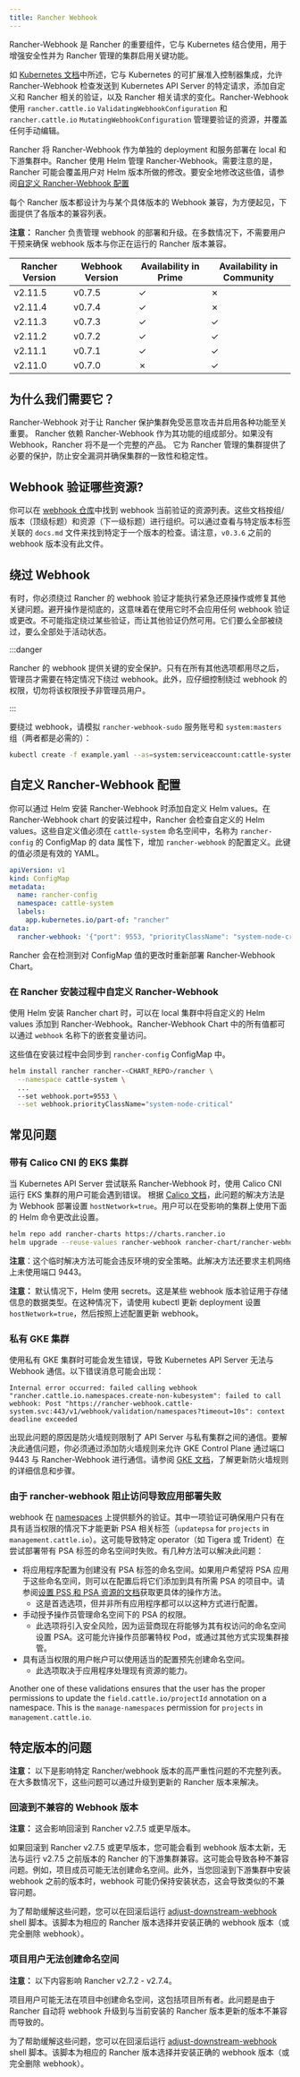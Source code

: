 ```yaml
---
title: Rancher Webhook
---
```


<head>
  <link rel="canonical" href="https://ranchermanager.docs.rancher.com/zh/reference-guides/rancher-webhook"/>
</head>

Rancher-Webhook 是 Rancher 的重要组件，它与 Kubernetes 结合使用，用于增强安全性并为 Rancher 管理的集群启用关键功能。

如 [Kubernetes 文档](https://kubernetes.io/docs/reference/access-authn-authz/extensible-admission-controllers/)中所述，它与 Kubernetes 的可扩展准入控制器集成，允许 Rancher-Webhook 检查发送到 Kubernetes API Server 的特定请求，添加自定义和 Rancher 相关的验证，以及 Rancher 相关请求的变化。Rancher-Webhook 使用 `rancher.cattle.io` `ValidatingWebhookConfiguration` 和 `rancher.cattle.io` `MutatingWebhookConfiguration` 管理要验证的资源，并覆盖任何手动编辑。

Rancher 将 Rancher-Webhook 作为单独的 deployment 和服务部署在 local 和下游集群中。Rancher 使用 Helm 管理 Rancher-Webhook。需要注意的是，Rancher 可能会覆盖用户对 Helm 版本所做的修改。要安全地修改这些值，请参阅[自定义 Rancher-Webhook 配置](#自定义-rancher-webhook-配置)

每个 Rancher 版本都设计为与某个具体版本的 Webhook 兼容，为方便起见，下面提供了各版本的兼容列表。

**注意：** Rancher 负责管理 webhook 的部署和升级。在多数情况下，不需要用户干预来确保 webhook 版本与你正在运行的 Rancher 版本兼容。

<!-- releaseTask -->

| Rancher Version | Webhook Version | Availability in Prime | Availability in Community |
|-----------------|-----------------|-----------------------|---------------------------|
| v2.11.5         |     v0.7.5      | &check;               | &cross;                   |
| v2.11.4         |     v0.7.4      | &check;               | &cross;                   |
| v2.11.3         |     v0.7.3      | &check;               | &check;                   |
| v2.11.2         |     v0.7.2      | &check;               | &check;                   |
| v2.11.1         |     v0.7.1      | &check;               | &check;                   |
| v2.11.0         |     v0.7.0      | &cross;               | &check;                   |

## 为什么我们需要它？

Rancher-Webhook 对于让 Rancher 保护集群免受恶意攻击并启用各种功能至关重要。
Rancher 依赖 Rancher-Webhook 作为其功能的组成部分。如果没有 Webhook，Rancher 将不是一个完整的产品。
它为 Rancher 管理的集群提供了必要的保护，防止安全漏洞并确保集群的一致性和稳定性。

## Webhook 验证哪些资源?

你可以在 [webhook 仓库](https://github.com/rancher/webhook/blob/release/v0.4/docs.md)中找到 webhook 当前验证的资源列表。这些文档按组/版本（顶级标题）和资源（下一级标题）进行组织。可以通过查看与特定版本标签关联的 `docs.md` 文件来找到特定于一个版本的检查。请注意，`v0.3.6` 之前的 webhook 版本没有此文件。

## 绕过 Webhook

有时，你必须绕过 Rancher 的 webhook 验证才能执行紧急还原操作或修复其他关键问题。避开操作是彻底的，这意味着在使用它时不会应用任何 webhook 验证或更改。不可能指定绕过某些验证，而让其他验证仍然可用。它们要么全部被绕过，要么全部处于活动状态。

:::danger

Rancher 的 webhook 提供关键的安全保护。只有在所有其他选项都用尽之后，管理员才需要在特定情况下绕过 webhook。此外，应仔细控制绕过 webhook 的权限，切勿将该权限授予非管理员用户。

:::

要绕过 webhook，请模拟 `rancher-webhook-sudo` 服务账号和 `system:masters` 组（两者都是必需的）：

```bash
kubectl create -f example.yaml --as=system:serviceaccount:cattle-system:rancher-webhook-sudo --as-group=system:masters
```

## 自定义 Rancher-Webhook 配置

你可以通过 Helm 安装 Rancher-Webhook 时添加自定义 Helm values。在 Rancher-Webhook chart 的安装过程中，Rancher 会检查自定义的 Helm values。这些自定义值必须在 `cattle-system` 命名空间中，名称为 `rancher-config` 的 ConfigMap 的 data 属性下，增加 `rancher-webhook` 的配置定义。此键的值必须是有效的 YAML。

```yaml
apiVersion: v1
kind: ConfigMap
metadata:
  name: rancher-config
  namespace: cattle-system
  labels:
    app.kubernetes.io/part-of: "rancher"
data:
  rancher-webhook: '{"port": 9553, "priorityClassName": "system-node-critical"}'
```

Rancher 会在检测到对 ConfigMap 值的更改时重新部署 Rancher-Webhook Chart。

### 在 Rancher 安装过程中自定义 Rancher-Webhook

使用 Helm 安装 Rancher chart 时，可以在 local 集群中将自定义的 Helm values 添加到 Rancher-Webhook。Rancher-Webhook Chart 中的所有值都可以通过 `webhook` 名称下的嵌套变量访问。

这些值在安装过程中会同步到 `rancher-config` ConfigMap 中。

```bash
helm install rancher rancher-<CHART_REPO>/rancher \
  --namespace cattle-system \
  ...
  --set webhook.port=9553 \
  --set webhook.priorityClassName="system-node-critical"
```

## 常见问题

### 带有 Calico CNI 的 EKS 集群

当 Kubernetes API Server 尝试联系 Rancher-Webhook 时，使用 Calico CNI 运行 EKS 集群的用户可能会遇到错误。
根据 [Calico 文档](https://docs.tigera.io/calico/latest/getting-started/kubernetes/managed-public-cloud/eks#install-eks-with-calico-networking)，此问题的解决方法是为 Webhook 部署设置 `hostNetwork=true`。用户可以在受影响的集群上使用下面的 Helm 命令更改此设置。

```bash
helm repo add rancher-charts https://charts.rancher.io
helm upgrade --reuse-values rancher-webhook rancher-chart/rancher-webhook  -n cattle-system --set global.hostNetwork=true
```

**注意**：这个临时解决方法可能会违反环境的安全策略。此解决方法还要求主机网络上未使用端口 9443。

**注意：** 默认情况下，Helm 使用 secrets。这是某些 webhook 版本验证用于存储信息的数据类型。在这种情况下，请使用 kubectl 更新 deployment 设置 `hostNetwork=true`，然后按照上述配置更新 webhook。

### 私有 GKE 集群

使用私有 GKE 集群时可能会发生错误，导致 Kubernetes API Server 无法与 Webhook 通信。以下错误消息可能会出现：

```
Internal error occurred: failed calling webhook "rancher.cattle.io.namespaces.create-non-kubesystem": failed to call webhook: Post "https://rancher-webhook.cattle-system.svc:443/v1/webhook/validation/namespaces?timeout=10s": context deadline exceeded
```

出现此问题的原因是防火墙规则限制了 API Server 与私有集群之间的通信。要解决此通信问题，你必须通过添加防火墙规则来允许 GKE Control Plane 通过端口 9443 与 Rancher-Webhook 进行通信。请参阅 [GKE 文档](https://cloud.google.com/kubernetes-engine/docs/how-to/private-clusters#add_firewall_rules)，了解更新防火墙规则的详细信息和步骤。

### 由于 rancher-webhook 阻止访问导致应用部署失败

webhook 在 [namespaces](https://github.com/rancher/webhook/blob/release/v0.4/docs.md#psa-label-validation) 上提供额外的验证。其中一项验证可确保用户只有在具有适当权限的情况下才能更新 PSA 相关标签（`updatepsa` for `projects` in `management.cattle.io`）。这可能导致特定 operator（如 Tigera 或 Trident）在尝试部署带有 PSA 标签的命名空间时失败。有几种方法可以解决此问题：

- 将应用程序配置为创建没有 PSA 标签的命名空间。如果用户希望将 PSA 应用于这些命名空间，则可以在配置后将它们添加到具有所需 PSA 的项目中。请参阅[设置 PSS 和 PSA 资源的文档](../how-to-guides/new-user-guides/authentication-permissions-and-global-configuration/pod-security-standards.md)获取更具体的操作方法。
  - 这是首选选项，但并非所有应用程序都可以以这种方式进行配置。
- 手动授予操作员管理命名空间下的 PSA 的权限。
  - 此选项将引入安全风险，因为运营商现在将能够为其有权访问的命名空间设置 PSA。这可能允许操作员部署特权 Pod，或通过其他方式实现集群接管。
- 具有适当权限的用户帐户可以使用适当的配置预先创建命名空间。
  - 此选项取决于应用程序处理现有资源的能力。

Another one of these validations ensures that the user has the proper permissions to update the `field.cattle.io/projectId` annotation on a namespace. This is the `manage-namespaces` permission for `projects` in `management.cattle.io`.

## 特定版本的问题

**注意：** 以下是影响特定 Rancher/webhook 版本的高严重性问题的不完整列表。在大多数情况下，这些问题可以通过升级到更新的 Rancher 版本来解决。

### 回滚到不兼容的 Webhook 版本

**注意：** 这会影响回滚到 Rancher v2.7.5 或更早版本。

如果回滚到 Rancher v2.7.5 或更早版本，您可能会看到 webhook 版本太新，无法与运行 v2.7.5 之前版本的 Rancher 的下游集群兼容。这可能会导致各种不兼容问题。例如，项目成员可能无法创建命名空间。此外，当您回滚到下游集群中安装 webhook 之前的版本时，webhook 可能仍保持安装状态，这会导致类似的不兼容问题。

为了帮助缓解这些问题，您可以在回滚后运行 [adjust-downstream-webhook](https://github.com/rancherlabs/support-tools/tree/master/adjust-downstream-webhook) shell 脚本。该脚本为相应的 Rancher 版本选择并安装正确的 webhook 版本（或完全删除 webhook）。

### 项目用户无法创建命名空间

**注意：** 以下内容影响 Rancher v2.7.2 - v2.7.4。

项目用户可能无法在项目中创建命名空间，这包括项目所有者。此问题是由于 Rancher 自动将 webhook 升级到与当前安装的 Rancher 版本更新的版本不兼容而导致的。

为了帮助缓解这些问题，您可以在回滚后运行 [adjust-downstream-webhook](https://github.com/rancherlabs/support-tools/tree/master/adjust-downstream-webhook) shell 脚本。该脚本为相应的 Rancher 版本选择并安装正确的 webhook 版本（或完全删除 webhook）。
